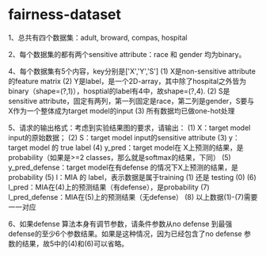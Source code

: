 # fairness-dataset
 
1、总共有四个数据集：adult, broward, compas, hospital

2、每个数据集的都有两个sensitive attribute：race 和 gender 均为binary。

4、每个数据集有5个内容，key分别是['X','Y','S']
	(1) X是non-sensitive attribute的feature matrix
	(2) Y是label，是一个2D-array，其中除了hospital之外皆为binary（shape=(?,1)），hosptial的label有4中，故shape=(?,4).
	(2) S是sensitive attribute，固定有两列，第一列固定是race，第二列是gender，S要与X作为一个整体成为target model的input
	(3) 所有数据均已做one-hot处理

5、请求的输出格式：考虑到实验结果图的要求，请输出：
	(1) X：target model input的原始数据；
	(2) S：target model input的sensitive attribute
	(3) y：target model 的 true label
	(4) y_pred：target model在 X上预测的结果，是probability（如果是>=2 classes，那么就是softmax的结果，下同）
	(5) y_pred_defense：target model在有defense 的情况下X上预测的结果，是probability
	(5) l：MIA 的 label，表示数据是属于training (1) 还是 testing (0)
	(6) l_pred：MIA在(4)上的预测结果（有defense），是probability
	(7) l_pred_defense：MIA在(5)上的预测结果（无defense）
	(8) 以上数据(1)-(7)需要一一对应

6、如果defense 算法本身有调节参数，请条件参数从no defense 到最强defense的至少6个参数结果。如果是这种情况，因为已经包含了no defense 参数的结果，故5中的(4)和(6)可以省略。